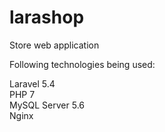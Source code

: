 # larashop

Store web application <br />


Following technologies being used:<br />

Laravel 5.4 <br />
PHP 7 <br />
MySQL Server 5.6<br />
Nginx <br />
